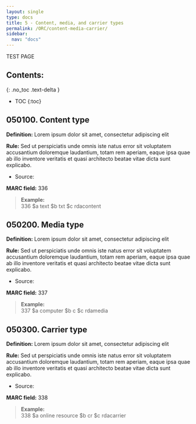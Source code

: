 ```yaml
---
layout: single
type: docs
title: 5 - Content, media, and carrier types
permalink: /ORC/content-media-carrier/
sidebar:
  nav: "docs"
---
```


TEST PAGE

## Contents:
{: .no_toc .text-delta }

- TOC
{:toc}

## 050100. Content type

**Definition:** Lorem ipsum dolor sit amet, consectetur adipiscing elit

**Rule:** Sed ut perspiciatis unde omnis iste natus error sit voluptatem accusantium doloremque laudantium, totam rem aperiam, eaque ipsa quae ab illo inventore veritatis et quasi architecto beatae vitae dicta sunt explicabo.

-   Source: 

**MARC field:** 336


>**Example:**  
>336 \$a text \$b txt \$c rdacontent


## 050200. Media type

**Definition:** Lorem ipsum dolor sit amet, consectetur adipiscing elit

**Rule:** Sed ut perspiciatis unde omnis iste natus error sit voluptatem accusantium doloremque laudantium, totam rem aperiam, eaque ipsa quae ab illo inventore veritatis et quasi architecto beatae vitae dicta sunt explicabo.

-   Source: 

**MARC field:** 337

>**Example:**  
>337 \$a computer \$b c \$c rdamedia

## 050300. Carrier type

**Definition:** Lorem ipsum dolor sit amet, consectetur adipiscing elit

**Rule:** Sed ut perspiciatis unde omnis iste natus error sit voluptatem accusantium doloremque laudantium, totam rem aperiam, eaque ipsa quae ab illo inventore veritatis et quasi architecto beatae vitae dicta sunt explicabo.

-   Source: 

**MARC field:** 338

>**Example:**  
>338 \$a online resource \$b cr \$c rdacarrier
